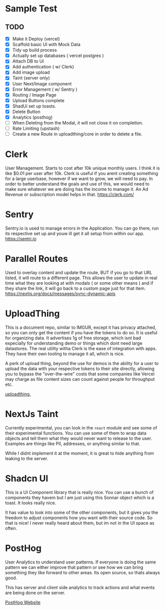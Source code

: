 # Sample Test

## TODO

- [x] Make it Deploy (vercel)
- [x] Scaffold basic UI with Mock Data
- [x] Tidy up build process
- [x] Actually set up databases ( vercel postgres )
- [x] Attach DB to UI
- [x] Add authentication ( w/ Clerk)
- [x] Add image upload
- [x] Taint (server only)
- [x] User Next/Image component
- [x] Error Management ( w/ Sentry )
- [x] Routing / Image Page
- [x] Upload Buttons complete
- [x] ShadUi set up toasts.
- [x] Delete Button
- [x] Analytics (posthog)
- [ ] When Deleting from the Modal, it will not close it on completion.
- [ ] Rate Limiting (upstash)
- [ ] Create a new Route in uploadthing/core in order to delete a file.

# Clerk
User Management. Starts to cost after 10k unique monthly users.  I think it is like $0.01 per user after 10k.   Clerk is useful if you arent creating something for a large userbase, however if we want to grow, we will need to pay.   In order to better understand the goals and use of this, we would need to make sure whatever we are doing has the income to manage it.  An Ad Revenue or subscription model helps in that.
https://clerk.com/

# Sentry
Sentry.io is used to manage errors in the Application.  You can go there, run its respective set up and youw ill get it all setup from within our app.
https://sentri.io

# Parallel Routes
Used to overlay content and update the route, BUT if you go to that URL listed, it will route to a different page.  This allows the user to update in real time what they are looking at with modals ( or some other means ) and if they share the link, it will go back to a custom page just for that item.
https://nextjs.org/docs/messages/sync-dynamic-apis

# UploadThing
This is a document repo, similar to IMGUR, except it has privacy attached, so you can only get the content if you have the tokens to do so.  It is useful for organizing data. It advertises 1g of free storage, which isnt bad expecially for understanding demo or things which dont need large datastores.  The real utility witha Clerk is the ease of integration with apps.  They have their own tooling to manage it all, which is nice.  

A perk of upload thing, beyond the use for demos is the ability for a user to upload the data with your respective tokens to their site directly, allowing you to bypass the "over-the-wire" costs that some companies like Vercel may charge as file content sizes can count against people for throughput etc.

[uploadthing.](https://docs.uploadthing.com/)

# NextJs Taint
Currently experimental, you can look in the `react` module and see some of their experimental functions.   You can use some of them to wrap data objects and tell them what they would never want to release to the user.   Examples are things like PII, addresses, or anything similar to that.

While I didnt implement it at the moment, it is great to hide anything from leaking to the server.

# Shadcn UI
This is a UI Component library that is really nice.  You can use a bunch of components they havem but I am just using this Sonnar object which is a toast.  It looks really nice.

It has value to look into some of the other components, but it gives you the freedom to adjust components how you want with their source code.  So that is nice!  I never really heard about them, but im not in the UI space as often.

# PostHog
User Analytics to understand user patterns.  If everyone is doing the same pattern we can either improve that pattern or see how we can bring something they like forward to other areas.  Its open source, so thats always good.

This has server and client side analytics to track actions and what events are being done on the server.

[PostHog Website](https://posthod.com)